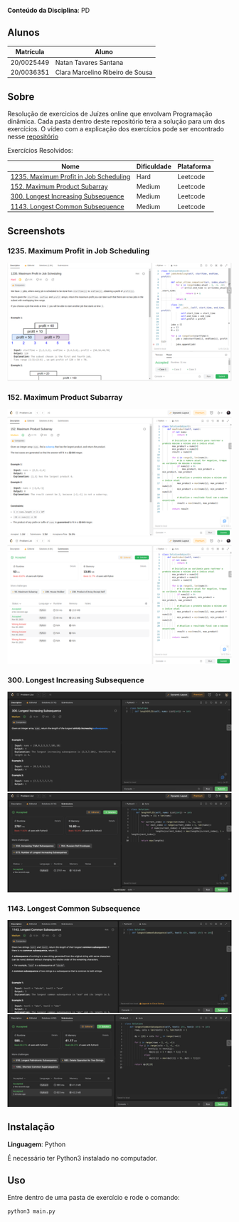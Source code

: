 **Conteúdo da Disciplina**: PD<br>

## Alunos
|Matrícula | Aluno |
| -- | -- |
| 20/0025449  |  Natan Tavares Santana |
| 20/0036351  |  Clara Marcelino Ribeiro de Sousa |

## Sobre 
Resolução de exercicios de Juízes online que envolvam Programação dinâmica. Cada pasta dentro deste repositório tera a solução para um dos exercícios. O vídeo com a explicação dos exercícios pode ser encontrado nesse [repositório](apresentacao.mp4)

Exercícios Resolvidos:

|Nome | Dificuldade | Plataforma |
| -- | -- | -- |
| [1235. Maximum Profit in Job Scheduling](https://leetcode.com/problems/maximum-profit-in-job-scheduling/description/)  |  Hard | Leetcode |
| [152. Maximum Product Subarray](https://leetcode.com/problems/maximum-product-subarray/description/)  |  Medium | Leetcode |
| [300. Longest Increasing Subsequence](https://leetcode.com/problems/longest-increasing-subsequence/description/)  |  Medium | Leetcode |
| [1143. Longest Common Subsequence](https://leetcode.com/problems/longest-common-subsequence/description/)  |  Medium | Leetcode |

## Screenshots

### 1235. Maximum Profit in Job Scheduling

![Exercício 1](image.png)

### 152. Maximum Product Subarray

![Exercício 2 descrição](image-1.png)
![Exercício 2 resolução](image-2.png)

### 300. Longest Increasing Subsequence
![Exercício 3 descrição](longest_increase_sequence_problem.png)
![Exercício 3 resolução](longest_increase_sequence_result.png)

### 1143. Longest Common Subsequence
![Exercício 4 descrição](longest_commom_subsequence_problem.png)
![Exercício 4 resolução](longest_commom_subsequence_result.png)

## Instalação 
**Linguagem**: Python<br>

É necessário ter Python3 instalado no computador.

## Uso 
Entre dentro de uma pasta de exercício e rode o comando:

```
python3 main.py
```





